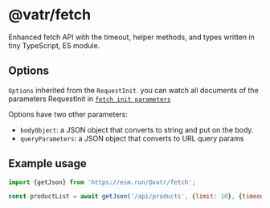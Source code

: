 # @vatr/fetch

Enhanced fetch API with the timeout, helper methods, and types written in tiny TypeScript, ES module.

## Options

`Options` inherited from the `RequestInit`. you can watch all documents of the parameters RequestInit in [`fetch init parameters`](https://developer.mozilla.org/en-US/docs/Web/API/fetch#parameters)

Options have two other parameters:

- `bodyObject`: a JSON object that converts to string and put on the body.
- `queryParameters`: a JSON object that converts to URL query params

## Example usage

```js
import {getJson} from 'https://esm.run/@vatr/fetch';

const productList = await getJson('/api/products', {limit: 10}, {timeout: 5_000});
```
